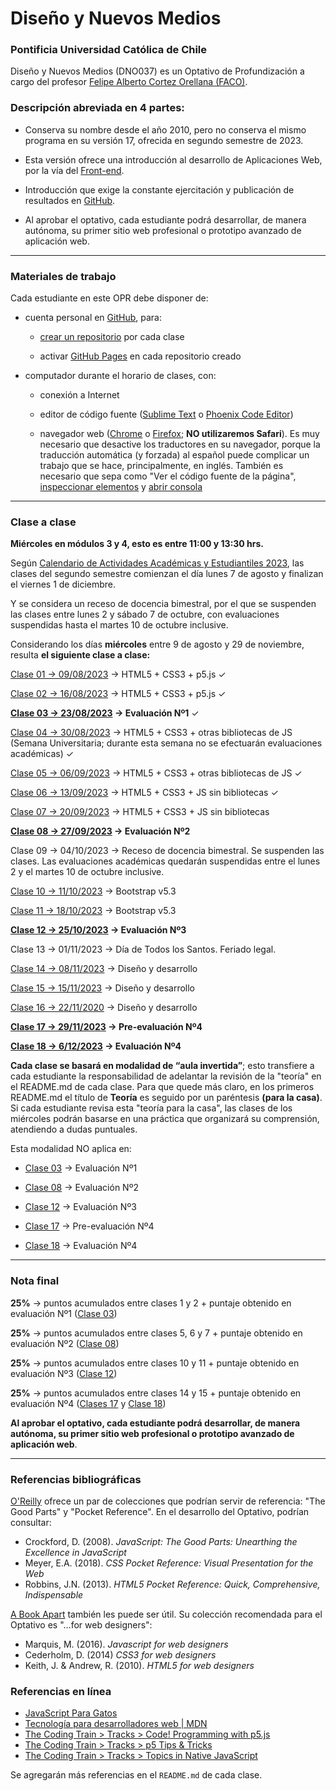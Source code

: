 # Diseño y Nuevos Medios

### Pontificia Universidad Católica de Chile

Diseño y Nuevos Medios (DNO037) es un Optativo de Profundización a cargo del profesor [Felipe Alberto Cortez Orellana (FACO)](https://faco.cl/).

### Descripción abreviada en 4 partes:

- Conserva su nombre desde el año 2010, pero no conserva el mismo programa en su versión 17, ofrecida en segundo semestre de 2023.

- Esta versión ofrece una introducción al desarrollo de Aplicaciones Web, por la vía del [Front-end](https://es.wikipedia.org/wiki/Desarrollo_web_Front-end).

- Introducción que exige la constante ejercitación y publicación de resultados en [GitHub](https://github.com/).

- Al aprobar el optativo, cada estudiante podrá desarrollar, de manera autónoma, su primer sitio web profesional o prototipo avanzado de aplicación web.

- - - - - - - - - -

### Materiales de trabajo

Cada estudiante en este OPR debe disponer de:

- cuenta personal en [GitHub](https://github.com/join), para:

  - [crear un repositorio](https://docs.github.com/es/get-started/quickstart/create-a-repo) por cada clase

  - activar [GitHub Pages](https://docs.github.com/es/pages/getting-started-with-github-pages/creating-a-github-pages-site) en cada repositorio creado

- computador durante el horario de clases, con:

  - conexión a Internet

  - editor de código fuente ([Sublime Text](https://www.sublimetext.com/) o [Phoenix Code Editor](https://phcode.dev/))

  - navegador web ([Chrome](https://www.google.com/intl/es-419/chrome/) o [Firefox](https://www.mozilla.org/es-CL/firefox/new/); **NO utilizaremos Safari**). Es muy necesario que desactive los traductores en su navegador, porque la traducción automática (y forzada) al español puede complicar un trabajo que se hace, principalmente, en inglés. También es necesario que sepa como "Ver el código fuente de la página", [inspeccionar elementos](https://support.hostinger.es/es/articles/2333029-como-inspeccionar-los-elementos-del-sitio-web) y [abrir consola](https://transferwise.com/es/help/articles/2954851/como-abrir-la-consola-de-tu-navegador)


- - - - - - - - -

### Clase a clase

**Miércoles en módulos 3 y 4, esto es entre 11:00 y 13:30 hrs.** 

Según [Calendario de Actividades Académicas y Estudiantiles 2023](https://registrosacademicos.uc.cl/wp-content/uploads/2022/11/Calendario-Academico-2023.pdf), las clases del segundo semestre comienzan el día lunes 7 de agosto y finalizan el viernes 1 de diciembre. 

Y se considera un receso de docencia bimestral, por el que se suspenden las clases entre lunes 2 y sábado 7 de octubre, con evaluaciones suspendidas hasta el martes 10 de octubre inclusive.

Considerando los días **miércoles** entre 9 de agosto y 29 de noviembre, resulta **el siguiente clase a clase:**

[Clase 01 → 09/08/2023](https://github.com/profesorfaco/dno037-2023-2/tree/main/clase-01) → HTML5 + CSS3 + p5.js ✓

[Clase 02 → 16/08/2023](https://github.com/profesorfaco/dno037-2023-2/tree/main/clase-02) → HTML5 + CSS3 + p5.js ✓

**[Clase 03 → 23/08/2023](https://github.com/profesorfaco/dno037-2023-2/tree/main/clase-03) → Evaluación Nº1** ✓

[Clase 04 → 30/08/2023](https://github.com/profesorfaco/dno037-2023-2/tree/main/clase-04) → HTML5 + CSS3 + otras bibliotecas de JS (Semana Universitaria; durante esta semana no se efectuarán evaluaciones académicas) ✓

[Clase 05 → 06/09/2023](https://github.com/profesorfaco/dno037-2023-2/tree/main/clase-05) → HTML5 + CSS3 + otras bibliotecas de JS ✓

[Clase 06 → 13/09/2023](https://github.com/profesorfaco/dno037-2023-2/tree/main/clase-06) → HTML5 + CSS3 + JS sin bibliotecas ✓

[Clase 07 → 20/09/2023](https://github.com/profesorfaco/dno037-2023-2/tree/main/clase-07) → HTML5 + CSS3 + JS sin bibliotecas

**[Clase 08 → 27/09/2023](https://github.com/profesorfaco/dno037-2023-2/tree/main/clase-08) → Evaluación Nº2**

Clase 09 → 04/10/2023 → Receso de docencia bimestral. Se suspenden las clases. Las evaluaciones académicas quedarán suspendidas entre el lunes 2 y el martes 10 de octubre inclusive.

[Clase 10 → 11/10/2023](https://github.com/profesorfaco/dno037-2023-2/tree/main/clase-10) → Bootstrap v5.3

[Clase 11 → 18/10/2023](https://github.com/profesorfaco/dno037-2023-2/tree/main/clase-11) → Bootstrap v5.3

**[Clase 12 → 25/10/2023](https://github.com/profesorfaco/dno037-2023-2/tree/main/clase-12) → Evaluación Nº3**

Clase 13 → 01/11/2023 → Día de Todos los Santos. Feriado legal.

[Clase 14 → 08/11/2023](https://github.com/profesorfaco/dno037-2023-2/tree/main/clase-14) → Diseño y desarrollo

[Clase 15 → 15/11/2023](https://github.com/profesorfaco/dno037-2023-2/tree/main/clase-15) → Diseño y desarrollo

[Clase 16 → 22/11/2020](https://github.com/profesorfaco/dno037-2023-2/tree/main/clase-16) → Diseño y desarrollo

**[Clase 17 → 29/11/2023](https://github.com/profesorfaco/dno037-2023-2/tree/main/clase-17) → Pre-evaluación Nº4**

**[Clase 18 → 6/12/2023](https://github.com/profesorfaco/dno037-2023-2/tree/main/clase-18) → Evaluación Nº4**


**Cada clase se basará en modalidad de “aula invertida”**; esto transfiere a cada estudiante la responsabilidad de adelantar la revisión de la "teoría" en el README.md de cada clase. Para que quede más claro, en los primeros README.md el título de **Teoría** es seguido por un paréntesis **(para la casa)**. Si cada estudiante revisa esta "teoría para la casa", las clases de los miércoles podrán basarse en una práctica que organizará su comprensión, atendiendo a dudas puntuales.

Esta modalidad NO aplica en:

- [Clase 03](https://github.com/profesorfaco/dno037-2023-2/tree/main/clase-03) → Evaluación Nº1

- [Clase 08](https://github.com/profesorfaco/dno037-2023-2/tree/main/clase-08) → Evaluación Nº2

- [Clase 12](https://github.com/profesorfaco/dno037-2023-2/tree/main/clase-12) → Evaluación Nº3

- [Clase 17](https://github.com/profesorfaco/dno037-2023-2/tree/main/clase-17) → Pre-evaluación Nº4

- [Clase 18](https://github.com/profesorfaco/dno037-2023-2/tree/main/clase-18) → Evaluación Nº4

- - - - - - - -

### Nota final

**25%** → puntos acumulados entre clases 1 y 2 + puntaje obtenido en evaluación Nº1 ([Clase 03](https://github.com/profesorfaco/dno037-2023-2/tree/main/clase-03#readme))

**25%** → puntos acumulados entre clases 5, 6 y 7 + puntaje obtenido en evaluación Nº2 ([Clase 08](https://github.com/profesorfaco/dno037-2023-2/tree/main/clase-08#readme))

**25%** → puntos acumulados entre clases 10 y 11 + puntaje obtenido en evaluación Nº3 ([Clase 12](https://github.com/profesorfaco/dno037-2023-2/tree/main/clase-12#readme))

**25%** → puntos acumulados entre clases 14 y 15 + puntaje obtenido en evaluación Nº4 ([Clases 17](https://github.com/profesorfaco/dno037-2023-2/tree/main/clase-17) y [Clase 18](https://github.com/profesorfaco/dno037-2023-2/tree/main/clase-18))

**Al aprobar el optativo, cada estudiante podrá desarrollar, de manera autónoma, su primer sitio web profesional o prototipo avanzado de aplicación web**.

- - - - - - - 

### Referencias bibliográficas

[O'Reilly](http://shop.oreilly.com/) ofrece un par de colecciones que podrían servir de referencia: "The Good Parts" y "Pocket Reference". En el desarrollo del Optativo, podrían consultar: 

- Crockford, D. (2008). *JavaScript: The Good Parts: Unearthing the Excellence in JavaScript*
- Meyer, E.A. (2018). *CSS Pocket Reference: Visual Presentation for the Web*
- Robbins, J.N. (2013). *HTML5 Pocket Reference: Quick, Comprehensive, Indispensable*

[A Book Apart](https://abookapart.com/) también les puede ser útil. Su colección recomendada para el Optativo es "…for web designers":

- Marquis, M. (2016). *Javascript for web designers*
- Cederholm, D. (2014) *CSS3 for web designers*
- Keith, J. & Andrew, R. (2010). *HTML5 for web designers*

### Referencias en línea

- [JavaScript Para Gatos](https://jsparagatos.com/)
- [Tecnología para desarrolladores web | MDN](https://developer.mozilla.org/es/docs/Web)
- [The Coding Train > Tracks > Code! Programming with p5.js](https://thecodingtrain.com/tracks/code-programming-with-p5-js)
- [The Coding Train > Tracks > p5 Tips & Tricks](https://thecodingtrain.com/tracks/p5-tips-and-tricks)
- [The Coding Train	> Tracks > Topics in Native JavaScript](https://thecodingtrain.com/tracks/topics-in-native-javascript)


Se agregarán más referencias en el `README.md` de cada clase.
